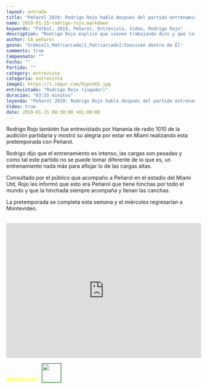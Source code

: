 ```yaml
---
layout: entrada
title: "Peñarol 2019: Rodrigo Rojo habló después del partido entrenamiento contra Miami United, un privilegio estar en Miami"
name: 2019-01-15-rodrigo-rojo.markdown
keywords: "Fútbol, 2019, Peñarol, Entrevista, Video, Rodrigo Rojo"
description: "Rodrigo Rojo explicó que vienen trabajando duro y que las cargas son altas en los entrenamientos, también que Diego López busca abrir la cancha con fútbol por las puntas y que Peñarol despierta pasión y los hinchas llenan las canchas"
author: CA peñarol
gosne: "Grêmio[1_Matriarcado|1_Patriarcado]:Conviven dentro de Êl"
comments: true
Campeonato: ""
Fecha: ""
Partido: ""
category: entrevista
categoria: entrevista
image1: https://i.imgur.com/RzpnsKb.jpg
entrevistado: "Rodrigo Rojo (jugador)"
duracion: "03:55 minutos"
leyenda: "Peñarol 2019: Rodrigo Rojo habló después del partido entrenamiento contra Miami United, un privilegio estar en Miami"
Video: true
date: 2019-01-15 00:30:00 +01:00:00
---
```


Rodrigo Rojo también fue entrevistado por Hanania de radio 1010 de la audición partidaria y mostró su alegría por estar en Miami realizando esta pretemporada con Peñarol.

Rodrigo dijo que el entrenamiento es intenso, las cargas son pesadas y como tal este partido no se puede tomar diferente de lo que es, un entrenamiento nada más para aflojar lo de las cargas altas.

Consultado por el público que acompaño a Peñarol en el estadio del Miami Utd, Rojo les informó que esto era Peñarol que tiene hinchas por todo el mundo y que la hinchada siempre acompaña y llenan las canchas.

La pretemporada se completa esta semana y el miércoles regresarían a Montevideo.

<br>

<iframe width="521" height="360" src="https://www.youtube.com/embed/ck5pcv3t2Sw" frameborder="0" allow="accelerometer; autoplay; encrypted-media; gyroscope; picture-in-picture" allowfullscreen></iframe>

<span style="color:yellow;margin-top:0px;">grabado con</span> <a href="http://ffmpeg.org"><img src="{{ site.url }}/images/ffmpeg.png" width="50px" style="border:1px solid green;vertical-align: sub;margin-left:7px;"></a>
